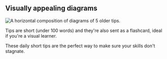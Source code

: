 ## Visually appealing diagrams

![A horizontal composition of diagrams of 5 older tips.](/drops/_tips.webp "Diagrams of previous tips.")

Tips are short (under 100 words) and they're also sent as a flashcard, ideal if you're a visual learner.

These daily short tips are the perfect way to make sure your skills don't stagnate.
